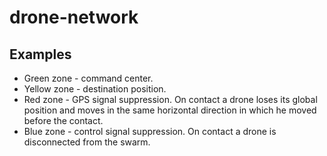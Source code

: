 # drone-network

## Examples

* Green zone - command center.
* Yellow zone - destination position.
* Red zone - GPS signal suppression.
  On contact a drone loses its global position and moves in the same horizontal direction in which he moved before the contact.
* Blue zone - control signal suppression.
  On contact a drone is disconnected from the swarm.
